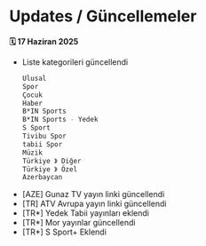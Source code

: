 # Updates / Güncellemeler
 
**🗓 17 Haziran 2025**
- Liste kategorileri güncellendi
  ```bash
  Ulusal
  Spor
  Çocuk
  Haber
  B*IN Sports
  B*IN Sports - Yedek
  S Sport
  Tivibu Spor
  tabii Spor
  Müzik
  Türkiye 》 Diğer
  Türkiye 》 Özel
  Azerbaycan
  ```
- [AZE] Gunaz TV yayın linki güncellendi
- [TR]  ATV Avrupa yayın linki güncellendi
- [TR*] Yedek Tabii yayınları eklendi
- [TR*] Mor yayınlar güncellendi
- [TR*] S Sport+ Eklendi
